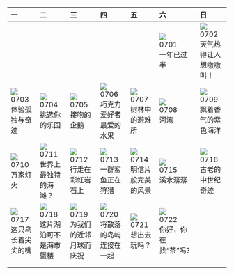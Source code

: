 | 一                                                                                                                                                                                                                  | 二                                                                                                                                                                             | 三                                                                                                                                                                              | 四                                                                                                                                                                           | 五                                                                                                                                                                                        | 六                                                                                                                                                                      | 日                                                                                                                                                                                  |
|:-------------------------------------------------------------------------------------------------------------------------------------------------------------------------------------------------------------------|:------------------------------------------------------------------------------------------------------------------------------------------------------------------------------|:-------------------------------------------------------------------------------------------------------------------------------------------------------------------------------|:----------------------------------------------------------------------------------------------------------------------------------------------------------------------------|:-----------------------------------------------------------------------------------------------------------------------------------------------------------------------------------------|:-----------------------------------------------------------------------------------------------------------------------------------------------------------------------|:-----------------------------------------------------------------------------------------------------------------------------------------------------------------------------------|
|                                                                                                                                                                                                                    |                                                                                                                                                                               |                                                                                                                                                                                |                                                                                                                                                                             |                                                                                                                                                                                          | [![](https://www.bing.com//th?id=OHR.HalfwayBoats_ZH-CN3563044251_320x240.jpg)](https://www.bing.com//th?id=OHR.HalfwayBoats_ZH-CN3563044251_UHD.jpg)<br>0701<br>一年已过半 | [![](https://www.bing.com//th?id=OHR.CoyoteBanff_ZH-CN4183627255_320x240.jpg)](https://www.bing.com//th?id=OHR.CoyoteBanff_ZH-CN4183627255_UHD.jpg)<br>0702<br>天气热得让人想嗷嗷叫！         |
| [![](https://www.bing.com//th?id=OHR.GrasslandsNationalParkSaskachewan_ZH-CN6530285883_320x240.jpg)](https://www.bing.com//th?id=OHR.GrasslandsNationalParkSaskachewan_ZH-CN6530285883_UHD.jpg)<br>0703<br>体验孤独与奇迹 | [![](https://www.bing.com//th?id=OHR.CorfuBeach_ZH-CN8660068587_320x240.jpg)](https://www.bing.com//th?id=OHR.CorfuBeach_ZH-CN8660068587_UHD.jpg)<br>0704<br>挑选你的乐园           | [![](https://www.bing.com//th?id=OHR.KissingPenguins_ZH-CN5449471262_320x240.jpg)](https://www.bing.com//th?id=OHR.KissingPenguins_ZH-CN5449471262_UHD.jpg)<br>0705<br>接吻的企鹅   | [![](https://www.bing.com//th?id=OHR.CocoaPods_ZH-CN6192387360_320x240.jpg)](https://www.bing.com//th?id=OHR.CocoaPods_ZH-CN6192387360_UHD.jpg)<br>0706<br>巧克力爱好者最爱的水果      | [![](https://www.bing.com//th?id=OHR.CooperChapel_ZH-CN1150924688_320x240.jpg)](https://www.bing.com//th?id=OHR.CooperChapel_ZH-CN1150924688_UHD.jpg)<br>0707<br>树林中的避难所                 | [![](https://www.bing.com//th?id=OHR.MoselleRiver_ZH-CN1283415242_320x240.jpg)](https://www.bing.com//th?id=OHR.MoselleRiver_ZH-CN1283415242_UHD.jpg)<br>0708<br>河湾    | [![](https://www.bing.com//th?id=OHR.SomersetLavender_ZH-CN5823464763_320x240.jpg)](https://www.bing.com//th?id=OHR.SomersetLavender_ZH-CN5823464763_UHD.jpg)<br>0709<br>飘着香气的紫色海洋 |
| [![](https://www.bing.com//th?id=OHR.WorldPopDay_ZH-CN7074706912_320x240.jpg)](https://www.bing.com//th?id=OHR.WorldPopDay_ZH-CN7074706912_UHD.jpg)<br>0710<br>万家灯火                                                | [![](https://www.bing.com/th?id=OHR.NakupendaBeach_ZH-CN7913805608_320x240.jpg)](https://www.bing.com/th?id=OHR.NakupendaBeach_ZH-CN7913805608_UHD.jpg)<br>0711<br>世界上最独特的海滩？ | [![](https://www.bing.com/th?id=OHR.ZhangyeGeopark_ZH-CN1045536243_320x240.jpg)](https://www.bing.com/th?id=OHR.ZhangyeGeopark_ZH-CN1045536243_UHD.jpg)<br>0712<br>行走在彩虹岩石上    | [![](https://www.bing.com/th?id=OHR.BlacktipSharks_ZH-CN6532659465_320x240.jpg)](https://www.bing.com/th?id=OHR.BlacktipSharks_ZH-CN6532659465_UHD.jpg)<br>0713<br>一群鲨鱼正在狩猎 | [![](https://www.bing.com/th?id=OHR.CastelmazzanoSunrise_ZH-CN6733875019_320x240.jpg)](https://www.bing.com/th?id=OHR.CastelmazzanoSunrise_ZH-CN6733875019_UHD.jpg)<br>0714<br>明信片般完美的风景 | [![](https://www.bing.com/th?id=OHR.BearHoleBrook_ZH-CN6855885557_320x240.jpg)](https://www.bing.com/th?id=OHR.BearHoleBrook_ZH-CN6855885557_UHD.jpg)<br>0715<br>溪水潺潺  | [![](https://www.bing.com/th?id=OHR.CavanCastle_ZH-CN7109317900_320x240.jpg)](https://www.bing.com/th?id=OHR.CavanCastle_ZH-CN7109317900_UHD.jpg)<br>0716<br>古老的中世纪奇迹              |
| [![](https://www.bing.com/th?id=OHR.BucerosBicornis_ZH-CN7795050230_320x240.jpg)](https://www.bing.com/th?id=OHR.BucerosBicornis_ZH-CN7795050230_UHD.jpg)<br>0717<br>这只鸟长着尖尖的嘴                                     | [![](https://www.bing.com/th?id=OHR.CrescentLake_ZH-CN8294493832_320x240.jpg)](https://www.bing.com/th?id=OHR.CrescentLake_ZH-CN8294493832_UHD.jpg)<br>0718<br>这片湖泊可不是海市蜃楼    | [![](https://www.bing.com/th?id=OHR.MoonDayArtemis_ZH-CN8743374853_320x240.jpg)](https://www.bing.com/th?id=OHR.MoonDayArtemis_ZH-CN8743374853_UHD.jpg)<br>0719<br>为我们的近邻月球而庆祝 | [![](https://www.bing.com/th?id=OHR.BridgeNorway_ZH-CN9063814637_320x240.jpg)](https://www.bing.com/th?id=OHR.BridgeNorway_ZH-CN9063814637_UHD.jpg)<br>0720<br>将散落的岛屿连接在一起  | [![](https://www.bing.com/th?id=OHR.HammockDay_ZH-CN9368760971_320x240.jpg)](https://www.bing.com/th?id=OHR.HammockDay_ZH-CN9368760971_UHD.jpg)<br>0721<br>想出去玩吗？                        | [![](https://www.bing.com/th?id=OHR.TeaEstate_ZH-CN9645412630_320x240.jpg)](https://www.bing.com/th?id=OHR.TeaEstate_ZH-CN9645412630_UHD.jpg)<br>0722<br>你好，你在找“茶”吗?   |                                                                                                                                                                                    |
|                                                                                                                                                                                                                    |                                                                                                                                                                               |                                                                                                                                                                                |                                                                                                                                                                             |                                                                                                                                                                                          |                                                                                                                                                                        |                                                                                                                                                                                    |
|                                                                                                                                                                                                                    |                                                                                                                                                                               |                                                                                                                                                                                |                                                                                                                                                                             |                                                                                                                                                                                          |                                                                                                                                                                        |                                                                                                                                                                                    |